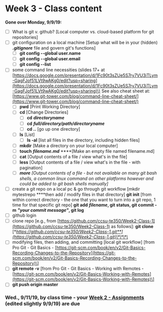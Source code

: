 # Week 3 - Class content

**Gone over Monday, 9/9/19:**

* [ ] What is git v. github? \[Local computer vs. cloud-based platform for git repositories\]
* [ ] git configuration on a local machine \[Setup what will be in your \(hidden\) _**.gitignore**_ file and govern git's functions\]
  * [ ] **git config --global user.name** 
  * [ ] **git config --global user.email**
  * [ ] **git config --list**
* [ ] some command line necessities \(slides 17+ at [https://docs.google.com/presentation/d/1Fc90t3sZUe5S7ry7VU3iTLym-GagFJof51LVt9wAKg0/edit?usp=sharing](https://docs.google.com/presentation/d/1Fc90t3sZUe5S7ry7VU3iTLym-GagFJof51LVt9wAKg0/edit?usp=sharing)\)  See also cheat sheet at: [https://www.git-tower.com/blog/command-line-cheat-sheet/](https://www.git-tower.com/blog/command-line-cheat-sheet/)
  * [ ] **pwd** \[Print Working Directory\]
  * [ ] **cd** \[Change Directories\]
    * [ ] **cd** _**directoryname**_
    * [ ] **cd** _**full/directory/path/directoryname**_
    * [ ] **cd ..** \[go up one directory\]
  * [ ] **ls** \[List\]
    * [ ] **ls -al** \[list all files in the directory, including hidden files\]
  * [ ] **mkdir** \[Make a directory on your local computer\]
  * [ ] **touch** _**filename.md**_ ****\[Make an empty file named filename.md\]
  * [ ] **cat**  \[Output contents of a file / view what's in the file\]
  * [ ] **less** \[Output contents of a file / view what's in the file - with pagination\]
  * [ ] _**more** \[Output contents of a file - but not available on many git bash shells, a common linux command on other platforms however and could be added to git bash shells manually\]_
* [ ] create a git repo on a local pc & go through git workflow  \[mkdir mytestrepo ****then add / modify files in that directory\] **git init** \[from within correct directory - the one that you want to turn into a git repo, 1 time for that specific git repo\]  **git add** _**filename**_**, git status, git commit -m** _**"your commit message"**_**, git log**
* [ ] github login
* [ ] clone repo \[e.g., from [https://github.com/ccsu-te350/Week2-Class-1](https://github.com/ccsu-te350/Week2-Class-1) as follows\]: **git clone** [**https://github.com/ccsu-te350/Week2-Class-1.git**](https://github.com/ccsu-te350/Week2-Class-1.git)\*\*\*\*
* [ ] modifying files, then adding, and committing \[local git workflow\] \[from Pro Git - Git Basics - [https://git-scm.com/book/en/v2/Git-Basics-Recording-Changes-to-the-Repository](https://git-scm.com/book/en/v2/Git-Basics-Recording-Changes-to-the-Repository)\]
* [ ] **git remote -v** \[from Pro Git - Git Basics - Working with Remotes - [https://git-scm.com/book/en/v2/Git-Basics-Working-with-Remotes](https://git-scm.com/book/en/v2/Git-Basics-Working-with-Remotes)\]
* [ ] **git push origin master**

### **Wed., 9/11/19, by class time - your** [**Week 2 - Assignments**](week-2-assignments.md) **\(edited slightly 9/9/19\) are due**

